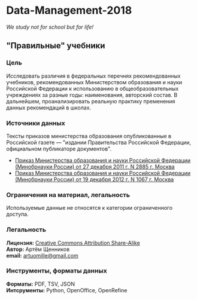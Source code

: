 # Data-Management-2018
*We study not for school but for life!*

## "Правильные" учебники

### Цель

Исследовать различия в федеральных перечнях рекомендованных учебников, рекомендованных Министерством образования и науки Российской Федерации к использованию в общеобразовательных учреждениях за разные годы: наименования, авторский состав. В дальнейшем, проанализировать 
реальную практику пременения данных рекомендаций в школах.

### Источники данных

Тексты приказов министерства образования опубликованные в Российской газете — "издании Правительства Российской Федерации, официальном публикаторе документов".

* [Приказ Министерства образования и науки Российской Федерации (Минобрнауки России) от 27 декабря 2011 г. N 2885 г. Москва](https://rg.ru/2012/03/07/uchebniki-dok.html)
* [Приказ Министерства образования и науки Российской Федерации (Минобрнауки России) от 19 декабря 2012 г. N 1067 г. Москва](https://rg.ru/2013/02/08/uchebniki-dok.html)

### Ограничения на материал, легальность

Используемые данные не относятся к категории ограниченного доступа.

### Легальность

**Лицензия:** [Creative Commons Attribution Share-Alike](http://opendefinition.org/licenses/cc-by-sa/)  
**Автор:** Артём Щенников  
**email:** artuomille@gmail.com

### Инструменты, форматы данных

**Форматы:** PDF, TSV, JSON  
**Интсрументы:** Python, OpenOffice, OpenRefine
